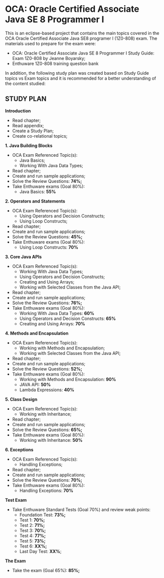 OCA: Oracle Certified Associate Java SE 8 Programmer I
======================================================

This is an eclipse-based project that contains the main topics covered in the OCA Oracle Certified Associate Java SE8 programer I (1Z0-808) exam. The materials used to prepare for the exam were:

 - OCA: Oracle Certified Associate Java SE 8 Programmer I Study Guide: Exam 1Z0-808 by Jeanne Boyarsky;
 - Enthuware 1Z0-808 training question bank

In addition, the following study plan was created based on Study Guide topics vs Exam topics and it is recommended for a better understanding of the content studied:

STUDY PLAN
----------

**Introduction**

 - Read chapter;
 - Read appendix;
 - Create a Study Plan;
 - Create co-relational topics;

**1. Java Building Blocks**

 - OCA Exam Referenced Topic(s):
	 - Java Basics;
	 - Working With Java Data Types;
 - Read chapter;
 - Create and run sample applications;
 - Solve the Review Questions: **74%;**
 - Take Enthuware exams (Goal 80%):
	 - Java Basics: **55%**

**2. Operators and Statements**

 - OCA Exam Referenced Topic(s):
	 - Using Operators and Decision Constructs;
	 - Using Loop Constructs;
 - Read chapter;
 - Create and run sample applications;
 - Solve the Review Questions: **45%;**
 - Take Enthuware exams (Goal 80%):
	 - Using Loop Constructs: **70%**

**3. Core Java APIs**

 - OCA Exam Referenced Topic(s):
	 - Working With Java Data Types;
	 - Using Operators and Decision Constructs;
	 - Creating and Using Arrays;
	 - Working with Selected Classes from the Java API;
 - Read chapter;
 - Create and run sample applications;
 - Solve the Review Questions: **76%;**
 - Take Enthuware exams (Goal 80%):
	 - Working With Java Data Types: **60%**
	 - Using Operators and Decision Constructs: **65%**
	 - Creating and Using Arrays: **70%**

**4. Methods and Encapsulation**

 - OCA Exam Referenced Topic(s):
	 - Working with Methods and Encapsulation;
	 - Working with Selected Classes from the Java API;
 - Read chapter;
 - Create and run sample applications;
 - Solve the Review Questions: **52%;**
 - Take Enthuware exams (Goal 80%):
	 - Working with Methods and Encapsulation: **90%**
	 - JAVA API: **50%**
	 - Lambda Expressions: **40%**

**5. Class Design**

 - OCA Exam Referenced Topic(s):
	 - Working with Inheritance;
 - Read chapter;
 - Create and run sample applications;
 - Solve the Review Questions: **65%;**
 - Take Enthuware exams (Goal 80%):
	 - Working with Inheritance: **50%**

**6. Exceptions**

 - OCA Exam Referenced Topic(s):
	 - Handling Exceptions;
 - Read chapter;
 - Create and run sample applications;
 - Solve the Review Questions: **70%;**
 - Take Enthuware exams (Goal 80%):
	 - Handling Exceptions: **70%**

**Test Exam**

 - Take Enthuware Standard Tests (Goal 70%) and review weak points:
	 - Foundation Test: **73%;**
	 - Test 1: **70%;**
	 - Test 2: **71%;**
	 - Test 3: **70%;**
	 - Test 4: **77%;**
	 - Test 5: **73%;**
	 - Test 6: **XX%;**
	 - Last Day Test: **XX%**;

**The Exam**

 - Take the exam (Goal 65%): **85%;**
